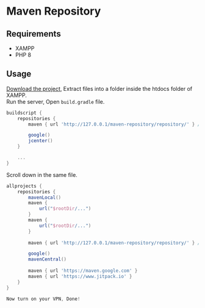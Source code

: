 # Maven Repository
## Requirements
+ XAMPP
+ PHP 8

## Usage
[Download the project](https://github.com/hossein-zare/maven-repository/archive/refs/heads/main.zip), Extract files into a folder inside the htdocs folder of XAMPP.  
Run the server, Open `build.gradle` file.

```groovy
buildscript {
    repositories {
        maven { url 'http://127.0.0.1/maven-repository/repository/' } // +

        google()
        jcenter()
    }

    ...
}
```

Scroll down in the same file.

```groovy
allprojects {
    repositories {
        mavenLocal()
        maven {
            url("$rootDir/...")
        }
        maven {
            url("$rootDir/...")
        }
        
        maven { url 'http://127.0.0.1/maven-repository/repository/' } // +

        google()
        mavenCentral()
        
        maven { url 'https://maven.google.com' }
        maven { url 'https://www.jitpack.io' }
    }
}

Now turn on your VPN, Done!
```